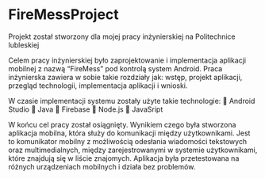 # FireMessProject

Projekt został stworzony dla mojej pracy inżynierskiej na Politechnice lubleskiej

  Celem pracy inżynierskiej było zaprojektowanie i implementacja aplikacji mobilnej z nazwą “FireMess” pod kontrolą system Android. Praca inżynierska zawiera w sobie takie rozdziały jak: wstęp, projekt aplikacji, przegląd technologii, implementacja aplikacji i wnioski. 

  W czasie implementacji systemu zostały użyte takie technologie: 
 Android Studio 
 Java 
 Firebase 
 Node.js 
 JavaSript 

  W końcu cel pracy został osiągnięty. Wynikiem czego była stworzona aplikacja mobilna, która służy do komunikacji między użytkownikami. Jest to komunikator mobilny z możliwością odesłania wiadomości tekstowych oraz multimedialnych, między zarejestrowanymi w systemie użytkownikami, które znajdują się w liście znajomych. Aplikacja była przetestowana na różnych urządzeniach mobilnych i działa bez problemów.
  

